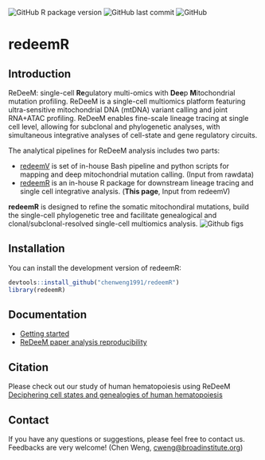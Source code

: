 ![GitHub R package version](https://img.shields.io/github/r-package/v/chenweng1991/redeemR?label=ReDeeM)
![GitHub last commit](https://img.shields.io/github/last-commit/chenweng1991/redeemR)
![GitHub](https://img.shields.io/github/license/chenweng1991/redeemR)

# redeemR

<!-- badges: start -->
<!-- badges: end -->


## Introduction
ReDeeM: single-cell **Re**gulatory multi-omics with **Dee**p **M**itochondrial mutation profiling. ReDeeM is a single-cell multiomics platform featuring ultra-sensitive mitochondrial DNA (mtDNA) variant calling and joint RNA+ATAC profiling. ReDeeM enables fine-scale lineage tracing at single cell level, allowing for subclonal and phylogenetic analyses, with simultaneous integrative analyses of cell-state and gene regulatory circuits.</br> 


The analytical pipelines for ReDeeM analysis includes two parts:
- [redeemV](https://github.com/chenweng1991/redeemV) is set of in-house Bash pipeline and python scripts for mapping and deep mitochondrial mutation calling. (Input from rawdata)
- [redeemR](https://github.com/chenweng1991/redeemR) is an in-house R package for downstream lineage tracing and single cell integrative analysis. (**This page**, Input from redeemV)

**redeemR** is designed to refine the somatic mitochondiral mutations, build the single-cell phylogenetic tree and facilitate genealogical and clonal/subclonal-resolved single-cell multiomics analysis.
![Github figs](https://github.com/chenweng1991/redeemR/assets/43254272/da3c9a70-53c8-4861-b3ac-3f351a1b540f)


## Installation

You can install the development version of redeemR:

``` r
devtools::install_github("chenweng1991/redeemR")
library(redeemR)
```

## Documentation 
- [Getting started](./Get_Started.ipynb)
- [ReDeeM paper analysis reproducibility](https://github.com/chenweng1991/redeem_reproducibility)

## Citation
Please check out our study of human hematopoiesis using ReDeeM [Deciphering cell states and genealogies of human hematopoiesis](https://doi.org/10.1038/s41586-024-07066-z)

## Contact
If you have any questions or suggestions, please feel free to contact us. Feedbacks are very welcome! (Chen Weng, cweng@broadinstitute.org)
